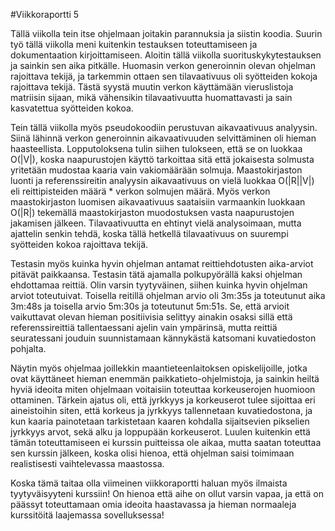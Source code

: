 #Viikkoraportti 5

Tällä viikolla tein itse ohjelmaan joitakin parannuksia ja siistin koodia. Suurin työ tällä viikolla meni kuitenkin testauksen toteuttamiseen ja dokumentaation kirjoittamiseen. Aloitin tällä viikolla suorituskykytestauksen ja sainkin sen aika pitkälle. Huomasin verkon generoinnin olevan ohjelman rajoittava tekijä, ja tarkemmin ottaen sen tilavaativuus oli syötteiden kokoja rajoittava tekijä. Tästä syystä muutin verkon käyttämään vieruslistoja matriisin sijaan, mikä vähensikin tilavaativuutta huomattavasti ja sain kasvatettua syötteiden kokoa.

Tein tällä viikolla myös pseudokoodiin perustuvan aikavaativuus analyysin. Siinä lähinnä verkon generoinnin aikavaativuuden selvittäminen oli hieman haasteellista. Lopputoloksena tulin siihen tulokseen, että se on luokkaa O(|V|), koska naapurustojen käyttö tarkoittaa sitä että jokaisesta solmusta yritetään mudostaa kaaria vain vakiomäärään solmuja. Maastokirjaston luonti ja referenssireitin analyysin aikavaativuus on vielä luokkaa O(|R||V|) eli reittipisteiden määrä * verkon solmujen määrä. Myös verkon maastokirjaston luomisen aikavaativuus saataisiin varmaankin luokkaan O(|R|) tekemällä maastokirjaston muodostuksen vasta naapurustojen jakamisen jälkeen. Tilavaativuutta en ehtinyt vielä analysoimaan, mutta ajattelin senkin tehdä, koska tällä hetkellä tilavaativuus on suurempi syötteiden kokoa rajoittava tekijä.

Testasin myös kuinka hyvin ohjelman antamat reittiehdotusten aika-arviot pitävät paikkaansa. Testasin tätä ajamalla polkupyörällä kaksi ohjelman ehdottamaa reittiä. Olin varsin tyytyväinen, siihen kuinka hyvin ohjelman arviot toteutuivat. Toisella reitillä ohjelman arvio oli 3m:35s ja toteutunut aika 3m:48s ja toisella arvio 5m:30s ja toteutunut 5m:51s. Se, että arvioit vaikuttavat olevan hieman positiivisia selittyy ainakin osaksi sillä että referenssireittiä tallentaessani ajelin vain ympärinsä, mutta reittiä seuratessani jouduin suunnistamaan kännykästä katsomani kuvatiedoston pohjalta.

Näytin myös ohjelmaa joillekkin maantieteenlaitoksen opiskelijoille, jotka ovat käyttäneet hieman enemmän paikkatieto-ohjelmistoja, ja sainkin heiltä hyviä ideoita miten ohjelmaan voitaisiin toteuttaa korkeuserojen huomioon ottaminen. Tärkein ajatus oli, että jyrkkyys ja korkeuserot tulee sijoittaa eri aineistoihin siten, että korkeus ja jyrkkyys tallennetaan kuvatiedostona, ja kun kaaria painotetaan tarkistetaan kaaren kohdalla sijaitsevien pikselien jyrkkyys arvot, sekä alku ja loppupään korkeuserot. Luulen kuitenkin että tämän toteuttamiseen ei kurssin puitteissa ole aikaa, mutta saatan toteuttaa sen kurssin jälkeen, koska olisi hienoa, että ohjelman saisi toimimaan realistisesti vaihtelevassa maastossa.

Koska tämä taitaa olla viimeinen viikkoraportti haluan myös ilmaista tyytyväisyyteni kurssiin! On hienoa että aihe on ollut varsin vapaa, ja että on päässyt toteuttamaan omia ideoita haastavassa ja hieman normaaleja kurssitöitä laajemassa sovelluksessa!

